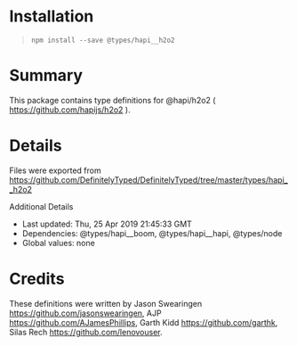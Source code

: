 # Installation
> `npm install --save @types/hapi__h2o2`

# Summary
This package contains type definitions for @hapi/h2o2 ( https://github.com/hapijs/h2o2 ).

# Details
Files were exported from https://github.com/DefinitelyTyped/DefinitelyTyped/tree/master/types/hapi__h2o2

Additional Details
 * Last updated: Thu, 25 Apr 2019 21:45:33 GMT
 * Dependencies: @types/hapi__boom, @types/hapi__hapi, @types/node
 * Global values: none

# Credits
These definitions were written by Jason Swearingen <https://github.com/jasonswearingen>, AJP <https://github.com/AJamesPhillips>, Garth Kidd <https://github.com/garthk>, Silas Rech <https://github.com/lenovouser>.
